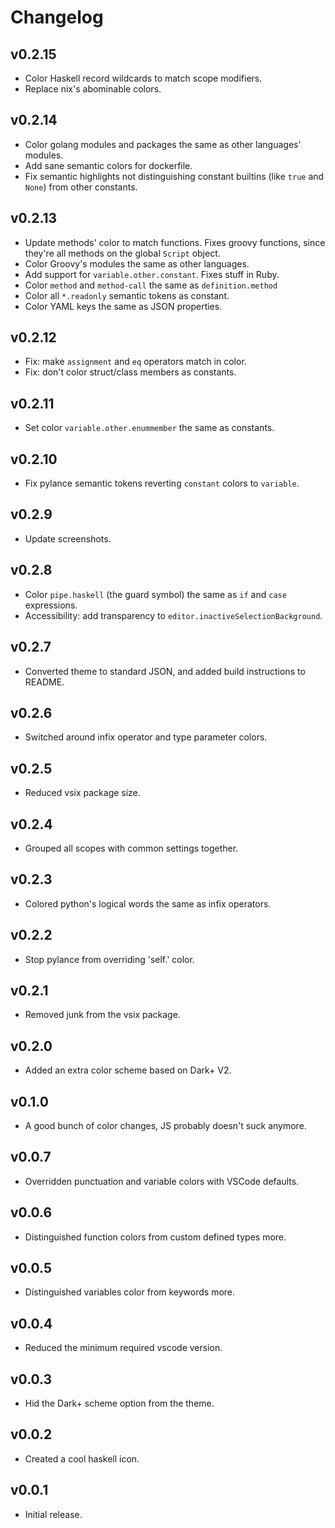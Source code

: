 # Changelog

## v0.2.15

- Color Haskell record wildcards to match scope modifiers.
- Replace nix's abominable colors.

## v0.2.14

- Color golang modules and packages the same as other languages' modules.
- Add sane semantic colors for dockerfile.
- Fix semantic highlights not distinguishing constant builtins (like `true` and
  `None`) from other constants.

## v0.2.13

- Update methods' color to match functions. Fixes groovy functions, since
  they're all methods on the global `Script` object.
- Color Groovy's modules the same as other languages.
- Add support for `variable.other.constant`. Fixes stuff in Ruby.
- Color `method` and `method-call` the same as `definition.method`
- Color all `*.readonly` semantic tokens as constant.
- Color YAML keys the same as JSON properties.

## v0.2.12

- Fix: make `assignment` and `eq` operators match in color.
- Fix: don't color struct/class members as constants.

## v0.2.11

- Set color `variable.other.enummember` the same as constants.

## v0.2.10

- Fix pylance semantic tokens reverting `constant` colors to `variable`.

## v0.2.9

- Update screenshots.

## v0.2.8

- Color `pipe.haskell` (the guard symbol) the same as `if` and `case` expressions.
- Accessibility: add transparency to `editor.inactiveSelectionBackground`.

## v0.2.7

- Converted theme to standard JSON, and added build instructions to README.

## v0.2.6

- Switched around infix operator and type parameter colors.

## v0.2.5

- Reduced vsix package size.

## v0.2.4

- Grouped all scopes with common settings together.

## v0.2.3

- Colored python's logical words the same as infix operators.

## v0.2.2

- Stop pylance from overriding 'self.' color.

## v0.2.1

- Removed junk from the vsix package.

## v0.2.0

- Added an extra color scheme based on Dark+ V2.

## v0.1.0

- A good bunch of color changes, JS probably doesn't suck anymore.

## v0.0.7

- Overridden punctuation and variable colors with VSCode defaults.
  
## v0.0.6

- Distinguished function colors from custom defined types more.

## v0.0.5

- Distinguished variables color from keywords more.

## v0.0.4

- Reduced the minimum required vscode version.

## v0.0.3

- Hid the Dark+ scheme option from the theme.

## v0.0.2

- Created a cool haskell icon.

## v0.0.1

- Initial release.

